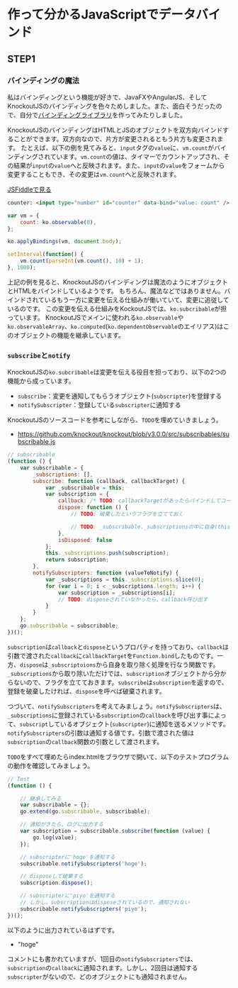 # 作って分かるJavaScriptでデータバインド

## STEP1

### バインディングの魔法

私はバインディングという機能が好きで、JavaFXやAngularJS、そしてKnockoutJSのバインディングを色々ためしました。また、面白そうだったので、自分で[バインディングライブラリ](https://github.com/tenntenn/simple-binding.js)を作ってみたりしました。

KnockoutJSのバインディングはHTMLとJSのオブジェクトを双方向バインドすることができます。双方向なので、片方が変更されるともう片方も変更されます。
たとえば、以下の例を見てみると、`input`タグの`value`に、`vm.count`がバインディングされています。`vm.count`の値は、タイマーでカウントアップされ、その結果が`input`の`value`へと反映されます。また、`input`の`value`をフォームから変更することもでき、その変更は`vm.count`へと反映されます。

[JSFiddleで見る](http://jsfiddle.net/uedatakuya/HXPb4)

```html
counter: <input type="number" id="counter" data-bind="value: count" />

```

```javascript
var vm = {
    count: ko.observable(0),
};

ko.applyBindings(vm, document.body);

setInterval(function() {
    vm.count(parseInt(vm.count(), 10) + 1);
}, 1000);
```

上記の例を見ると、KnockoutJSのバインディングは魔法のようにオブジェクトとHTMLをバインドしているようです。
もちろん、魔法などではありません。バインドされているもう一方に変更を伝える仕組みが働いていて、変更に追従しているのです。
この変更を伝える仕組みをKockoutJSでは、`ko.subcribable`が担っています。
KnockoutJSでメインに使われる`ko.observable`や`ko.observableArray`、`ko.computed`(`ko.dependentObservable`のエイリアス)はこのオブジェクトの機能を継承しています。

### `subscribe`と`notify`

KnockoutJSの`ko.subcribable`は変更を伝える役目を担っており、以下の2つの機能から成っています。

* `subscribe`：変更を通知してもらうオブジェクト(`subscripter`)を登録する
* `notifySubscripter`：登録している`subscripter`に通知する

KnockoutJSのソースコードを参考にしながら、`TODO`を埋めていきましょう。

* https://github.com/knockout/knockout/blob/v3.0.0/src/subscribables/subscribable.js

```javascript
// subscribable
(function () {
    var subscribable = {
        _subscriptions: [],
        subscribe: function (callback, callbackTarget) {
            var _subscribable = this;
            var subscription = {
                callback: /* TODO: callbackTargetがあったらバインドしてコールバックを設定*/,
                dispose: function () {
                    // TODO: 破棄したというフラグを立てておく

                    // TODO: _subscribable._subscriptionsの中に自身(this)を発見したら配列から取り除く
                },
                isDisposed: false
            };
            this._subscriptions.push(subscription);
            return subscription;
        },
        notifySubscripters: function (valueToNotify) {
            var _subscriptions = this._subscriptions.slice(0);
            for (var i = 0; i < _subscriptions.length; i++) {
                var subscription = _subscriptions[i];
                // TODO: disposeされていなかったら、callback呼び出す
            }
        }
    };
    go.subscribable = subscribable;
})();
```

`subscription`は`callback`と`dispose`というプロパティを持っており、`callback`は引数で渡された`callback`に`callbackTarget`を`Function.bind`したものです。一方、`dispose`は`_subscriptoions`から自身を取り除く処理を行なう関数です。`_subscriptions`から取り除いただけでは、`subscription`オブジェクトから分からないので、フラグを立てておきます。`subscribe`は`subscription`を返すので、登録を破棄したければ、`dispose`を呼べば破棄されます。

つづいて、`notifySubscripters`を考えてみましょう。`notifySubscripters`は、`_subscriptions`に登録されている`subscription`の`callback`を呼び出す事によって、`subscript`しているオブジェクト(`subscripter`)に通知を送るメソッドです。`notifySubscripters`の引数は通知する値です。引数で渡された値は`subscription`の`callback`関数の引数として渡されます。

`TODO`をすべて埋めたらindex.htmlをブラウザで開いて、以下のテストプログラムの動作を確認してみましょう。

```javascript
// Test
(function () {

    // 継承してみる
    var subscribable = {};
    go.extend(go.subscribable, subscribable);

    // 通知がきたら、ログに出力する
    var subscription = subscribable.subscribe(function (value) {
        go.log(value);
    });

    // subscripterに'hoge'を通知する
    subscribable.notifySubscripters('hoge');

    // disposeして破棄する
    subscription.dispose();

    // subscripterに'piyo'を通知する
    // しかし、subscriptionはdisposeされているので、通知されない
    subscribable.notifySubscripters('piyo');
})();
```

以下のように出力されているはずです。

* "hoge"

コメントにも書かれていますが、1回目の`notifySubscripters`では、`subscription`の`callback`に通知されます。しかし、2回目は通知する`subscripter`がないので、どのオブジェクトにも通知されません。
